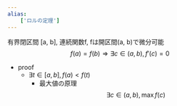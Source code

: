 ```yaml
---
alias:
    ['ロルの定理']
---
```

有界閉区間 [a, b], 連続関数f, fは開区間(a, b)で微分可能
$$ f(a) = f(b) \Rightarrow \exists c \in (a, b), f'(c)=0 $$
- proof
    - $\exists t \in [a, b], f(a) < f(t)$
        - 最大値の原理
            $$ \exists c \in (a, b), \max f(c) $$